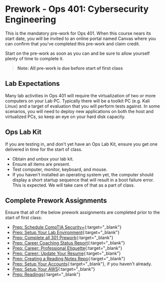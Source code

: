# Prework - Ops 401: Cybersecurity Engineering

This is the mandatory pre-work for Ops 401. When this course nears its start date, you will be invited to an online portal named Canvas where you can confirm that you've completed this pre-work and claim credit.

Start on the pre-work as soon as you can and be sure to allow yourself plenty of time to complete it.

> **Note: All pre-work is due before start of first class**

## Lab Expectations 

Many lab activities in Ops 401 will require the virtualization of two or more computers on your Lab PC. Typically there will be a toolkit PC (e.g. Kali Linux) and a target of evaluation that you will perform tests against. In some scenarios, you will need to deploy new applications on both the host and virtualized PCs, so keep an eye on your hard disk capacity.

## Ops Lab Kit

If you are testing in, and don't yet have an Ops Lab Kit, ensure you get one delivered in time for the start of class. 

- Obtain and unbox your lab kit. 
- Ensure all items are present. 
- Test computer, monitor, keyboard, and mouse. 
- If you haven't installed an operating system yet, the computer should display a short startup sequence that will result in a boot failure error. This is expected. We will take care of that as a part of class. 

## Complete Prework Assignments

Ensure that all of the below prework assignments are completed prior to the start of first class:


- [Prep: Schedule CompTIA Security+](/ops-401-guide/curriculum/prework/schedule-secplus){:target="_blank"}
- [Prep: Setup Your Lab Environment](/ops-201-guide/curriculum/prework/setup-your-lab-environment){:target="_blank"}
- [Prep: Complete all 301 Prework](/ops-301-guide/curriculum/prework){:target="_blank"}
- [Prep: Career Coaching Status Report](/common_curriculum/career_coaching/401/prework/status-report){:target="_blank"}
- [Prep: Career: Professional Etiquette](/common_curriculum/career_coaching/401/prework/professional-etiquette){:target="_blank"}
- [Prep: Career: Update Your Resume](/common_curriculum/career_coaching/401/prework/update-your-resume){:target="_blank"}
- [Prep: Creating a Reading Notes Repo](/common_curriculum/prep_work/Setup_Readings){:target="_blank"}
- [Prep: Setup Your Accounts](/common_curriculum/prep_work/Setup_Your_Accounts){:target="_blank"}, if you haven't already. 
- [Prep: Setup Your AWS](./account-setup-aws){:target="_blank"}
- [Prep: Readings](./readings.md){:target="_blank"}
